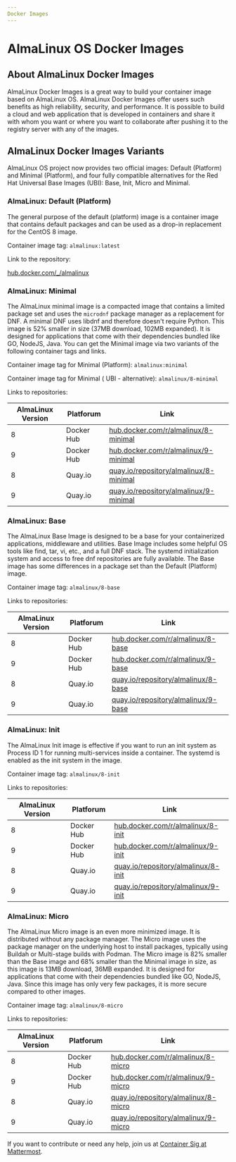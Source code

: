 ```yaml
---
Docker Images
--- 
```


# AlmaLinux OS Docker Images

## About AlmaLinux Docker Images 

AlmaLinux Docker Images is a great way to build your container image based on AlmaLinux OS. AlmaLinux Docker Images offer users such benefits as high reliability, security, and performance. It is possible to build a cloud and web application that is developed in containers and share it with whom you want or where you want to collaborate after pushing it to the registry server with any of the images. 

## AlmaLinux Docker Images Variants

AlmaLinux OS project now provides two official images: Default (Platform) and Minimal (Platform), and four fully compatible alternatives for the Red Hat Universal Base Images (UBI): Base, Init, Micro and Minimal.

### AlmaLinux: Default (Platform)

The general purpose of the default (platform) image is a container image that contains default packages and can be used as a drop-in replacement for the CentOS 8 image. 

Container image tag: `almalinux:latest`

Link to the repository:  

[hub.docker.com/_/almalinux](https://hub.docker.com/_/almalinux)

### AlmaLinux: Minimal
The AlmaLinux minimal image is a compacted image that contains a limited package set and uses the `microdnf` package manager as a replacement for DNF. A minimal DNF uses libdnf and therefore doesn't require Python. This image is 52% smaller in size (37MB download, 102MB expanded). It is designed for applications that come with their dependencies bundled like GO, NodeJS, Java. You can get the Minimal image via two variants of the following container tags and links.

Container image tag for Minimal (Platform): `almalinux:minimal`

Container image tag for Minimal ( UBI - alternative): `almalinux/8-minimal`

Links to repositories:

| AlmaLinux Version  | Platforum | Link |
| ------------- | ------------- | ----- |
| 8  | Docker Hub | [hub.docker.com/r/almalinux/8-minimal](https://hub.docker.com/r/almalinux/8-minimal) |
| 9  | Docker Hub | [hub.docker.com/r/almalinux/9-minimal](https://hub.docker.com/r/almalinux/9-minimal) |
| 8  | Quay.io  | [quay.io/repository/almalinux/8-minimal](https://quay.io/repository/almalinuxorg/8-minimal?tab=tags) |
| 9  | Quay.io  | [quay.io/repository/almalinux/9-minimal](https://quay.io/repository/almalinuxorg/9-minimal?tab=tags) |


### AlmaLinux: Base

The AlmaLinux Base Image is designed to be a base for your containerized applications, middleware and utilities. Base Image includes some helpful OS tools like find, tar, vi, etc., and a full DNF stack. The systemd initialization system and access to free dnf repositories are fully available. The Base image has some differences in a package set than the Default (Platform) image.

Container image tag: `almalinux/8-base`

Links to repositories:

| AlmaLinux Version  | Platforum | Link |
| ------------- | ------------- | ----- |
| 8  | Docker Hub | [hub.docker.com/r/almalinux/8-base](https://hub.docker.com/r/almalinux/8-base) |
| 9  | Docker Hub | [hub.docker.com/r/almalinux/9-base](https://hub.docker.com/r/almalinux/9-base) |
| 8  | Quay.io  | [quay.io/repository/almalinux/8-base](https://quay.io/repository/almalinuxorg/8-base?tab=tags) |
| 9  | Quay.io  | [quay.io/repository/almalinux/9-base](https://quay.io/repository/almalinuxorg/9-base?tab=tags) |


### AlmaLinux: Init 

The AlmaLinux Init image is effective if you want to run an init system as Process ID 1 for running multi-services inside a container. The systemd is enabled as the init system in the image.

Container image tag: `almalinux/8-init`

Links to repositories:

| AlmaLinux Version  | Platforum | Link |
| ------------- | ------------- | ----- |
| 8  | Docker Hub | [hub.docker.com/r/almalinux/8-init](https://hub.docker.com/r/almalinux/8-init) |
| 9  | Docker Hub | [hub.docker.com/r/almalinux/9-init](https://hub.docker.com/r/almalinux/9-init) |
| 8  | Quay.io  | [quay.io/repository/almalinux/8-init](https://quay.io/repository/almalinuxorg/8-init?tab=tags) |
| 9  | Quay.io  | [quay.io/repository/almalinux/9-init](https://quay.io/repository/almalinuxorg/9-init?tab=tags) |


### AlmaLinux: Micro

The AlmaLinux Micro image is an even more minimized image. It is distributed without any package manager. The Micro image uses the package manager on the underlying host to install packages, typically using Buildah or Multi-stage builds with Podman. The Micro image is 82% smaller than the Base image and 68% smaller than the Minimal image in size, as this image is 13MB download, 36MB expanded. It is designed for applications that come with their dependencies bundled like GO, NodeJS, Java. Since this image has only very few packages, it is more secure compared to other images.

Container image tag: `almalinux/8-micro`

Links to repositories:

| AlmaLinux Version  | Platforum | Link |
| ------------- | ------------- | ----- |
| 8  | Docker Hub | [hub.docker.com/r/almalinux/8-micro](https://hub.docker.com/r/almalinux/8-micro) |
| 9  | Docker Hub | [hub.docker.com/r/almalinux/9-micro](https://hub.docker.com/r/almalinux/9-micro) |
| 8  | Quay.io  | [quay.io/repository/almalinux/8-micro](https://quay.io/repository/almalinuxorg/8-micro?tab=tags) |
| 9  | Quay.io  | [quay.io/repository/almalinux/9-micro](https://quay.io/repository/almalinuxorg/9-micro?tab=tags) |


If you want to contribute or need any help, join us at [Container Sig at Mattermost](https://chat.almalinux.org/almalinux/channels/sigvirtcontainer).
